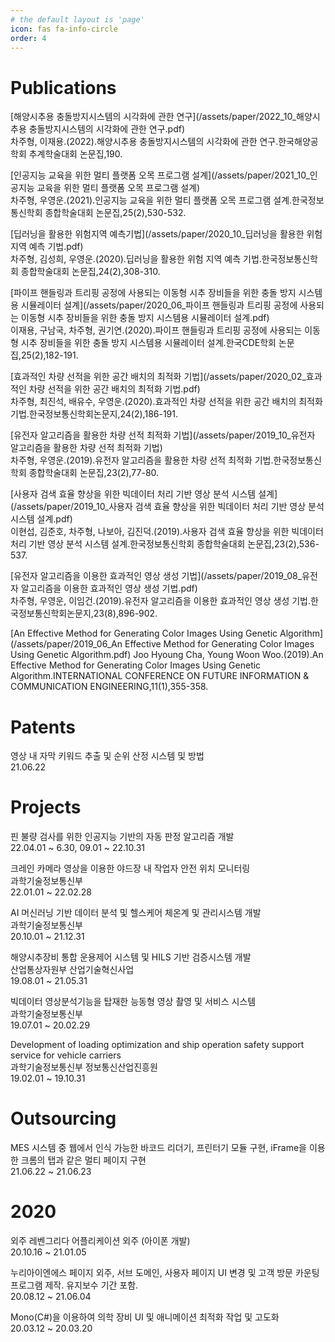 ```yaml
---
# the default layout is 'page'
icon: fas fa-info-circle
order: 4
---
```


# Publications

[해양시추용 충돌방지시스템의 시각화에 관한 연구](/assets/paper/2022_10_해양시추용 충돌방지시스템의 시각화에 관한 연구.pdf)<br>
차주형, 이재용.(2022).해양시추용 충돌방지시스템의 시각화에 관한 연구.한국해양공학회 추계학술대회 논문집,190.

[인공지능 교육을 위한 멀티 플랫폼 오목 프로그램 설계](/assets/paper/2021_10_인공지능 교육을 위한 멀티 플랫폼 오목 프로그램 설계)<br>
차주형, 우영운.(2021).인공지능 교육을 위한 멀티 플랫폼 오목 프로그램 설계.한국정보통신학회 종합학술대회 논문집,25(2),530-532.

[딥러닝을 활용한 위험지역 예측기법](/assets/paper/2020_10_딥러닝을 활용한 위험 지역 예측 기법.pdf)<br>
차주형, 김성희, 우영운.(2020).딥러닝을 활용한 위험 지역 예측 기법.한국정보통신학회 종합학술대회 논문집,24(2),308-310.

[파이프 핸들링과 트리핑 공정에 사용되는 이동형 시추 장비들을 위한 충돌 방지 시스템용 시뮬레이터 설계](/assets/paper/2020_06_파이프 핸들링과 트리핑 공정에 사용되는 이동형 시추 장비들을 위한 충돌 방지 시스템용 시뮬레이터 설계.pdf)<br>
이재용, 구남국, 차주형, 권기연.(2020).파이프 핸들링과 트리핑 공정에 사용되는 이동형 시추 장비들을 위한 충돌 방지 시스템용 시뮬레이터 설계.한국CDE학회 논문집,25(2),182-191.

[효과적인 차량 선적을 위한 공간 배치의 최적화 기법](/assets/paper/2020_02_효과적인 차량 선적을 위한 공간 배치의 최적화 기법.pdf)<br>
차주형, 최진석, 배유수, 우영운.(2020).효과적인 차량 선적을 위한 공간 배치의 최적화 기법.한국정보통신학회논문지,24(2),186-191.

[유전자 알고리즘을 활용한 차량 선적 최적화 기법](/assets/paper/2019_10_유전자 알고리즘을 활용한 차량 선적 최적화 기법)<br>
차주형, 우영운.(2019).유전자 알고리즘을 활용한 차량 선적 최적화 기법.한국정보통신학회 종합학술대회 논문집,23(2),77-80.

[사용자 검색 효율 향상을 위한 빅데이터 처리 기반 영상 분석 시스템 설계](/assets/paper/2019_10_사용자 검색 효율 향상을 위한 빅데이터 처리 기반 영상 분석 시스템 설계.pdf)<br>
이현섭, 김준호, 차주형, 나보아, 김진덕.(2019).사용자 검색 효율 향상을 위한 빅데이터 처리 기반 영상 분석 시스템 설계.한국정보통신학회 종합학술대회 논문집,23(2),536-537.

[유전자 알고리즘을 이용한 효과적인 영상 생성 기법](/assets/paper/2019_08_유전자 알고리즘을 이용한 효과적인 영상 생성 기법.pdf)<br>
차주형, 우영운, 이임건.(2019).유전자 알고리즘을 이용한 효과적인 영상 생성 기법.한국정보통신학회논문지,23(8),896-902.

[An Effective Method for Generating Color Images Using Genetic Algorithm](/assets/paper/2019_06_An Effective Method for Generating Color Images Using Genetic Algorithm.pdf)
Joo Hyoung Cha, Young Woon Woo.(2019).An Effective Method for Generating Color Images Using Genetic Algorithm.INTERNATIONAL CONFERENCE ON FUTURE INFORMATION & COMMUNICATION ENGINEERING,11(1),355-358.

# Patents

영상 내 자막 키워드 추출 및 순위 산정 시스템 및 방법<br>
21.06.22

# Projects

핀 불량 검사를 위한 인공지능 기반의 자동 판정 알고리즘 개발<br>
22.04.01 ~ 6.30, 09.01 ~ 22.10.31

크레인 카메라 영상을 이용한 야드장 내 작업자 안전 위치 모니터링<br>
과학기술정보통신부 <br>
22.01.01 ~ 22.02.28	<br>

AI 머신러닝 기반 데이터 분석 및 헬스케어 체온계 및 관리시스템 개발<br>
과학기술정보통신부<br>
20.10.01 ~ 21.12.31

해양시추장비 통합 운용제어 시스템 및 HILS 기반 검증시스템 개발<br>
산업통상자원부 산업기술혁신사업<br>
19.08.01 ~ 21.05.31

빅데이터 영상분석기능을 탑재한 능동형 영상 촬영 및 서비스 시스템<br>
과학기술정보통신부<br>
19.07.01 ~ 20.02.29	

Development of loading optimization and ship operation safety support service for vehicle carriers<br>
과학기술정보통신부 정보통신산업진흥원<br>
19.02.01 ~ 19.10.31

# Outsourcing

MES 시스템 중 웹에서 인식 가능한 바코드 리더기, 프린터기 모듈 구현, iFrame을 이용한 크롬의 탭과 같은 멀티 페이지 구현<br>
21.06.22 ~ 21.06.23

# 2020

외주	레벤그리다 어플리케이션 외주 (아이폰 개발)<br>
20.10.16 ~ 21.01.05	

누리아이엔에스 페이지 외주, 서브 도메인, 사용자 페이지 UI 변경 및 고객 방문 카운팅 프로그램 제작. 유지보수 기간 포함.<br>
20.08.12 ~ 21.06.04

Mono(C#)을 이용하여 의학 장비 UI 및 애니메이션 최적화 작업 및 고도화<br>
20.03.12 ~ 20.03.20
